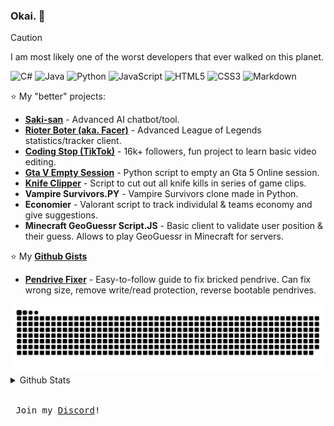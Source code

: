 ### Okai. 👋

> [!CAUTION]
> I am most likely one of the worst developers that ever walked on this planet.


![C#](https://img.shields.io/badge/c%23-%23239120.svg?style=for-the-badge&logo=csharp&logoColor=white)
![Java](https://img.shields.io/badge/java-%23ED8B00.svg?style=for-the-badge&logo=openjdk&logoColor=white)
![Python](https://img.shields.io/badge/python-3670A0?style=for-the-badge&logo=python&logoColor=white)
![JavaScript](https://img.shields.io/badge/javascript-%23323330.svg?style=for-the-badge&logo=javascript&logoColor=%white)
![HTML5](https://img.shields.io/badge/html5-%23E34F26.svg?style=for-the-badge&logo=html5&logoColor=white)
![CSS3](https://img.shields.io/badge/css3-%231572B6.svg?style=for-the-badge&logo=css3&logoColor=white)
![Markdown](https://img.shields.io/badge/markdown-%23000000.svg?style=for-the-badge&logo=markdown&logoColor=white)

:star: My "better" projects:
- **[Saki-san](https://github.com/faceincase/FaceGPT)** - Advanced AI chatbot/tool.
- **[Rioter Boter (aka. Facer)](https://faceincase.github.io/FacerBot.github.io/)** - Advanced League of Legends statistics/tracker client.
- **[Coding Stop (TikTok)](https://www.tiktok.com/@codingstop)** - 16k+ followers, fun project to learn basic video editing.
- **[Gta V Empty Session](https://github.com/faceincase/Gta-5-Sessioner)** - Python script to empty an Gta 5 Online session.
- **[Knife Clipper](https://github.com/faceincase/Knife-Clipper)** - Script to cut out all knife kills in series of game clips.
- **Vampire Survivors.PY** - Vampire Survivors clone made in Python.
- **Economier** - Valorant script to track individulal & teams economy and give suggestions.
- **Minecraft GeoGuessr Script.JS** - Basic client to validate user position & their guess. Allows to play GeoGuessr in Minecraft for servers.

:star: My [**Github Gists**](https://gist.github.com/faceincase)
- [**Pendrive Fixer**](https://gist.github.com/faceincase/2965270fe82c384840f69f1e647a33cd) - Easy-to-follow guide to fix bricked pendrive. Can fix wrong size, remove write/read protection, reverse bootable pendrives.

<picture>
  <source
    media="(prefers-color-scheme: dark)"
    srcset="https://raw.githubusercontent.com/platane/snk/output/github-contribution-grid-snake-dark.svg"
  />
  <source
    media="(prefers-color-scheme: light)"
    srcset="https://raw.githubusercontent.com/platane/snk/output/github-contribution-grid-snake.svg"
  />
  <img
    alt="github contribution grid snake animation"
    src="https://raw.githubusercontent.com/platane/snk/output/github-contribution-grid-snake.svg"
  />
</picture>


<br>
<details>
<summary>Github Stats</summary>
    <img src="https://streak-stats.demolab.com?user=faceincase&locale=en&mode=daily&theme=dark&hide_border=false&border_radius=5&order=3" height="220" alt="streak graph"/>
    <br>
  <img src="https://github-readme-stats.vercel.app/api?username=faceincase&hide_title=false&hide_rank=false&show_icons=true&include_all_commits=true&count_private=true&disable_animations=false&theme=dark&locale=en&hide_border=false" height="150" alt="stats graph"  />
  <img src="https://github-readme-stats.vercel.app/api/top-langs?username=faceincase&locale=en&hide_title=true&layout=compact&card_width=300&langs_count=5&theme=dark&hide_border=false" height="150" alt="languages graph"  />
</details>


<kbd> <br> Join my [Discord](https://discord.gg/pvBwFYtRN5)! <br> </kbd>
  
